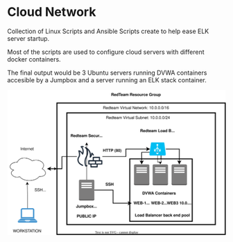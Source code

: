 # Cloud Network

Collection of Linux Scripts and Ansible Scripts create to help ease ELK server startup.

Most of the scripts are used to configure cloud servers with different docker containers.

The final output would be 3 Ubuntu servers running DVWA containers accesible by a Jumpbox and a server running an ELK stack container. 

![](diagrams/Cloud-Diagram.svg)